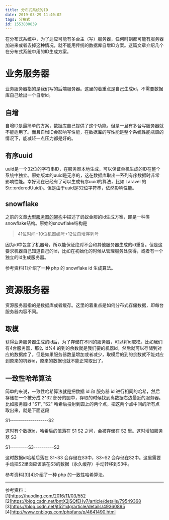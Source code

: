 ```yaml
---
title: 分布式系统的ID
date: 2019-03-29 11:40:02
tags: 分布式
id: 1553830839
---
```

在分布式系统中，为了适应可能有多台主（写）服务器，任何时刻都可能有服务器加进来或者去掉这种情况，就不能用传统的数据库自增ID方案。这篇文章介绍几个在分布式系统中用的ID生成方案。

# 业务服务器
业务服务器指的是我们写的后端服务器。这里的着重点是自己生成id，不需要数据库自己给出一个自增id。

## 自增
自增ID是最简单的方案，数据库自己提供了这个功能。但是一旦有多台写服务器就不能适用了。而且自增ID会影响写性能，在数据库的写性能是整个系统性能瓶颈的情况下，能减轻一点压力都是好的。

## 有序uuid
uuid是一个32位的字符串ID，在服务器本地生成，可以保证单机生成的ID在整个系统中独立。原始版本的uuid是无序的，这在数据库取出一系列有序数据时非常影响性能。幸好现在已经有了可以生成有序uuid的算法，比如 Laravel 的 Str::orderedUuid()。但是由于uuid是32位字符串，依然影响性能。

## snowflake
之前的文章[大型服务器的架构](/posts/1532314825)中描述了蚂蚁金服的id生成方案，即是一种类snowflake结构。原始的snowflake结构是

> 41位时间+10位机器编号+12位自增序列号

因为id中包含了机器号，所以能保证绝对不会和其他服务器生成的id重复。但是这要求机器自己知道自己的id，比如在初始化的时候从管理服务处获得，或者有一个独立的id生成服务器。

参考资料[1]介绍了一种 php 的 snowflake id 生成算法。

# 资源服务器
资源服务器指的是数据库或者缓存。这里的着重点是如何分布式存储数据，即每台服务器内容不同。

## 取模
获得业务服务器生成的id后，为了存储在不同的服务器，可以将id取模。比如我们有4台服务器，那么 id%4 的到的余数就是我们要的机器id，然后就可以存储到对应的数据库了。但是如果服务器数量增加或者减少，取模后的到的余数就不能对应到原来的机器id，原来的数据也就不能正常取出了。

## 一致性哈希算法
简单的来说，一致性哈希算法就是把数据 id 和 服务器 id 进行相同的哈希，然后存储在一个被分成 2^32 部分的圆中，存取的时候找到离数据右边最近的服务器。比如服务器id "S1", "S2" 哈希后投射到圆上的两个点，把这两个点中间的所有点取出来，就是下面这段

S1-------------------S2

这时有个数据id，哈希后的值落在 S1 S2 之间，会被存储在 S2 里。这时增加服务器 S3

S1---------S3----------S2

这时数据id哈希后落在 S1~S3 会存储在S3中，S3~S2 会存储在S2中。这里需要手动把S2里面应该落在S3的数据（永久缓存）手动转移到S3中。

参考资料[3][4]介绍了一种 php 的一致性哈希算法。

------------------------------
参考资料：  
[1]https://huoding.com/2016/11/03/552  
[2]https://blog.csdn.net/bntX2jSQfEHy7/article/details/79549368  
[3]https://blog.csdn.net/jt521xlg/article/details/49360895  
[4]http://www.cnblogs.com/phpfans/p/4641490.html